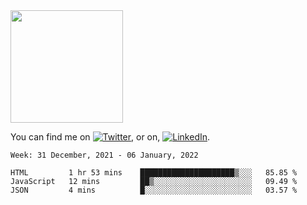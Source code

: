 <!-- ![visitors](https://visitor-badge.glitch.me/badge?page_id=page.id) -->

<img height="180em" src="https://github-readme-stats.vercel.app/api?username=alihernandez&show_icons=true&hide_border=true&&count_private=true&include_all_commits=true" />

<!-- Actual text -->

You can find me on [![Twitter][1.2]][1], or on, [![LinkedIn][2.2]][2].

<!-- Icons -->

[1.2]: http://i.imgur.com/wWzX9uB.png (twitter icon without padding)
[2.2]: https://raw.githubusercontent.com/MartinHeinz/MartinHeinz/master/linkedin-3-16.png (LinkedIn icon without padding)

<!-- Links to your social media accounts -->

[1]: https://twitter.com/phantomramen
[2]: https://www.linkedin.com/in/ali-hernandez-96b1b71a9/

<!--START_SECTION:waka-->
```text
Week: 31 December, 2021 - 06 January, 2022

HTML         1 hr 53 mins    █████████████████████▒░░░   85.85 % 
JavaScript   12 mins         ██▒░░░░░░░░░░░░░░░░░░░░░░   09.49 % 
JSON         4 mins          █░░░░░░░░░░░░░░░░░░░░░░░░   03.57 % 
```
<!--END_SECTION:waka-->
